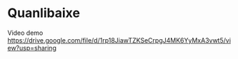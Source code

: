 # Quanlibaixe
Video demo
https://drive.google.com/file/d/1rp18JiawTZKSeCrpgJ4MK6YyMxA3vwt5/view?usp=sharing
